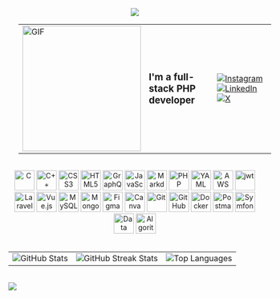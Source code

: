 <p align="center">
<img src="https://raw.githubusercontent.com/trinib/trinib/a5f17399d881c5651a89bfe4a621014b08346cf0/images/marquee.svg">

<div align="center" width="100%">
<table style="width: 100%; margin-left:20px;">
  <tr>
    <td style="width: 50%;">
      <img src="https://media.giphy.com/media/ZVik7pBtu9dNS/giphy.gif?cid=ecf05e474liecrm86ty5pxcu5lz5n4bnwg15uhkywtjj4wkn&ep=v1_gifs_search&rid=giphy.gif&ct=g" width="100%" height="250px" alt="GIF">
    </td>
    <td style="width: 50%;">
      <div style="display: flex; justify-content: space-between; align-items: center; width: 100%;">
        <h3 style="margin: 0;">I'm a full-stack PHP developer</h3>
        <div>
          <a href="https://instagram.com/https://www.instagram.com/m.elaadraoui/"><img src="https://img.shields.io/badge/Instagram-%23E4405F.svg?logo=Instagram&logoColor=white" alt="Instagram"></a>
          <a href="https://linkedin.com/in/https://www.linkedin.com/in/mbarek-elaadraoui/"><img src="https://img.shields.io/badge/LinkedIn-%230077B5.svg?logo=linkedin&logoColor=white" alt="LinkedIn"></a>
          <a href="https://x.com/https://x.com/m_eladraoui"><img src="https://img.shields.io/badge/X-black.svg?logo=X&logoColor=white" alt="X"></a>
        </div>
      </div>
    </td>
  </tr>
</table>
</div>  

<br>

<div align="center" width="100%">
    <img src="https://cdn.jsdelivr.net/gh/devicons/devicon/icons/c/c-original.svg" alt="C" width="40" height="40">
    <img src="https://cdn.jsdelivr.net/gh/devicons/devicon/icons/cplusplus/cplusplus-original.svg" alt="C++" width="40" height="40">
    <img src="https://cdn.jsdelivr.net/gh/devicons/devicon/icons/css3/css3-original.svg" alt="CSS3" width="40" height="40">
    <img src="https://cdn.jsdelivr.net/gh/devicons/devicon/icons/html5/html5-original.svg" alt="HTML5" width="40" height="40">
    <img src="https://cdn.jsdelivr.net/gh/devicons/devicon/icons/graphql/graphql-plain.svg" alt="GraphQL" width="40" height="40">
    <img src="https://cdn.jsdelivr.net/gh/devicons/devicon/icons/javascript/javascript-original.svg" alt="JavaScript" width="40" height="40">
    <img src="https://cdn.jsdelivr.net/gh/devicons/devicon/icons/markdown/markdown-original.svg" alt="Markdown" width="40" height="40">
    <img src="https://cdn.jsdelivr.net/gh/devicons/devicon/icons/php/php-original.svg" alt="PHP" width="40" height="40">
    <img src="https://cdn.jsdelivr.net/gh/devicons/devicon/icons/yaml/yaml-original.svg" alt="YAML" width="40" height="40">
    <img src="https://unpkg.com/aws-icons@2.1.0/icons/architecture-group/AWSCloudlogo.svg" alt="AWS" width="40" height="40">
    <img src="[https://www.liblogo.com/img-logo/jw6371j74d-jwt-logo-json-web-token-authentication-with-node-js-.png](https://seeklogo.com/images/J/json-web-tokens-jwt-io-logo-C003DEC47A-seeklogo.com.png)" alt="jwt" width="40" height="40"> 
    <img src="https://cdn.jsdelivr.net/gh/devicons/devicon/icons/laravel/laravel-plain.svg" alt="Laravel" width="40" height="40">
    <img src="https://cdn.jsdelivr.net/gh/devicons/devicon/icons/vuejs/vuejs-original.svg" alt="Vue.js" width="40" height="40">
    <img src="https://cdn.jsdelivr.net/gh/devicons/devicon/icons/mysql/mysql-original.svg" alt="MySQL" width="40" height="40">
    <img src="https://cdn.jsdelivr.net/gh/devicons/devicon/icons/mongodb/mongodb-original.svg" alt="MongoDB" width="40" height="40">
    <img src="https://cdn.jsdelivr.net/gh/devicons/devicon/icons/figma/figma-original.svg" alt="Figma" width="40" height="40">
    <img src="https://cdn.jsdelivr.net/gh/devicons/devicon/icons/canva/canva-original.svg" alt="Canva" width="40" height="40">
    <img src="https://cdn.jsdelivr.net/gh/devicons/devicon/icons/git/git-original.svg" alt="Git" width="40" height="40">
    <img src="https://cdn.jsdelivr.net/gh/devicons/devicon/icons/github/github-original.svg" alt="GitHub" width="40" height="40">
    <img src="https://cdn.jsdelivr.net/gh/devicons/devicon/icons/docker/docker-plain-wordmark.svg" alt="Docker" width="40" height="40">
    <img src="https://cdn.jsdelivr.net/gh/devicons/devicon/icons/postman/postman-original.svg" alt="Postman" width="40" height="40">
    <img src="https://cdn.jsdelivr.net/gh/devicons/devicon/icons/symfony/symfony-original.svg" alt="Symfony" width="40" height="40">
    <img src="https://cdn.jsdelivr.net/gh/devicons/devicon/icons/data-structures/data-structures-original.svg" alt="Data Structures" width="40" height="40">
    <img src="https://cdn.jsdelivr.net/gh/devicons/devicon/icons/algorithms/algorithms-original.svg" alt="Algorithms" width="40" height="40">
</div>


<br>


<table>
  <tr>
    <td>
      <img src="https://github-readme-stats.vercel.app/api?username=MBAREK0&theme=dark&hide_border=false&include_all_commits=false&count_private=false" alt="GitHub Stats" />
    </td>
    <td>
      <img src="https://github-readme-streak-stats.herokuapp.com/?user=MBAREK0&theme=dark&hide_border=false" alt="GitHub Streak Stats" />
    </td>
    <td>
      <img src="https://github-readme-stats.vercel.app/api/top-langs/?username=MBAREK0&theme=dark&hide_border=false&include_all_commits=false&count_private=false&layout=compact" alt="Top Languages" />
    </td>
  </tr>
</table>

<br>

<img src="https://github-readme-stats-hqxszzea3-trinib.vercel.app/api?username=trinib&show_icons=true&theme=merko&border_color=599200">

